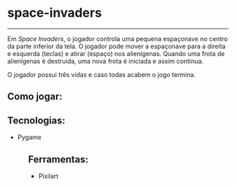 <h1>space-invaders</h1>
<hr>
<p> Em <i>Space Invaders</i>, o jogador controla uma pequena espaçonave no centro da parte inferior da tela. O jogador pode mover a espaçonave para a direita e esquerda (teclas) e atirar (espaço) nos alienígenas. Quando uma frota de alienígenas é destruida, uma nova frota é iniciada e assim continua. 

<p>O jogador possui três vidas e caso todas acabem o jogo termina.</p>

<h2>Como jogar:</h2>

<h2>Tecnologias:</h2>
<ul>
    <li>Pygame</li>
<ul>

<h2>Ferramentas:</h2>
<ul>
    <li>Pixilart</li>
<ul>

